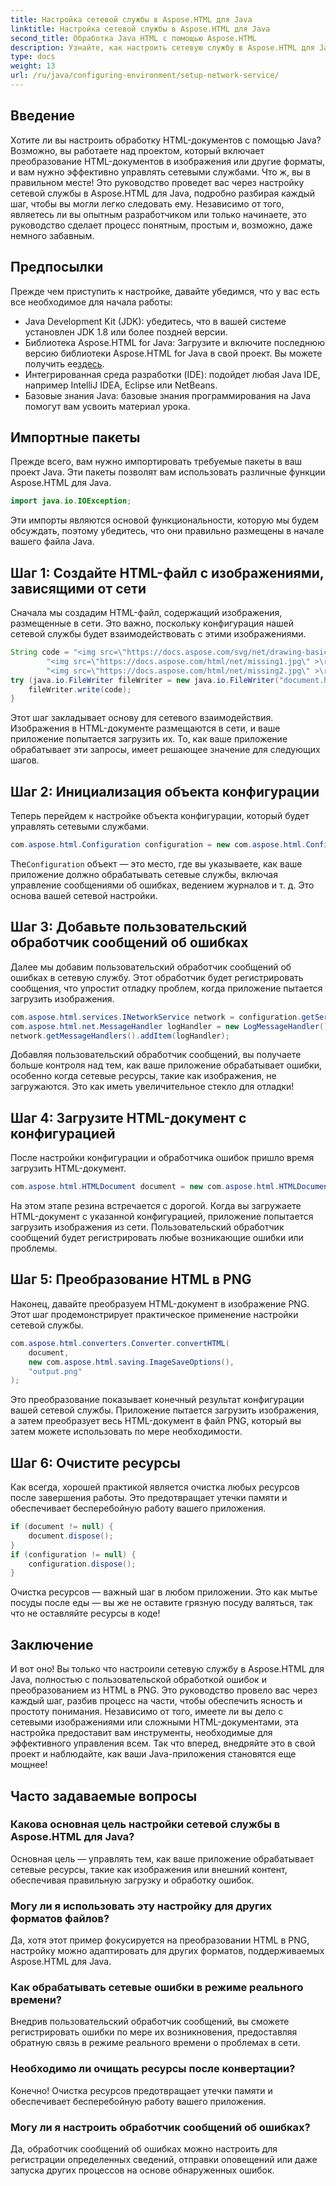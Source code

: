 ```yaml
---
title: Настройка сетевой службы в Aspose.HTML для Java
linktitle: Настройка сетевой службы в Aspose.HTML для Java
second_title: Обработка Java HTML с помощью Aspose.HTML
description: Узнайте, как настроить сетевую службу в Aspose.HTML для Java, управлять сетевыми ресурсами и преобразовывать HTML в PNG с помощью настраиваемой обработки ошибок.
type: docs
weight: 13
url: /ru/java/configuring-environment/setup-network-service/
---
```

## Введение
Хотите ли вы настроить обработку HTML-документов с помощью Java? Возможно, вы работаете над проектом, который включает преобразование HTML-документов в изображения или другие форматы, и вам нужно эффективно управлять сетевыми службами. Что ж, вы в правильном месте! Это руководство проведет вас через настройку сетевой службы в Aspose.HTML для Java, подробно разбирая каждый шаг, чтобы вы могли легко следовать ему. Независимо от того, являетесь ли вы опытным разработчиком или только начинаете, это руководство сделает процесс понятным, простым и, возможно, даже немного забавным.
## Предпосылки
Прежде чем приступить к настройке, давайте убедимся, что у вас есть все необходимое для начала работы:
- Java Development Kit (JDK): убедитесь, что в вашей системе установлен JDK 1.8 или более поздней версии.
-  Библиотека Aspose.HTML for Java: Загрузите и включите последнюю версию библиотеки Aspose.HTML for Java в свой проект. Вы можете получить ее[здесь](https://releases.aspose.com/html/java/).
- Интегрированная среда разработки (IDE): подойдет любая Java IDE, например IntelliJ IDEA, Eclipse или NetBeans.
- Базовые знания Java: базовые знания программирования на Java помогут вам усвоить материал урока.
## Импортные пакеты
Прежде всего, вам нужно импортировать требуемые пакеты в ваш проект Java. Эти пакеты позволят вам использовать различные функции Aspose.HTML для Java.
```java
import java.io.IOException;
```
Эти импорты являются основой функциональности, которую мы будем обсуждать, поэтому убедитесь, что они правильно размещены в начале вашего файла Java.

## Шаг 1: Создайте HTML-файл с изображениями, зависящими от сети
Сначала мы создадим HTML-файл, содержащий изображения, размещенные в сети. Это важно, поскольку конфигурация нашей сетевой службы будет взаимодействовать с этими изображениями.
```java
String code = "<img src=\"https://docs.aspose.com/svg/net/drawing-basics/filters-and-gradients/park.jpg\" >\r\n" +
		"<img src=\"https://docs.aspose.com/html/net/missing1.jpg\" >\r\n" +
		"<img src=\"https://docs.aspose.com/html/net/missing2.jpg\" >\r\n";
try (java.io.FileWriter fileWriter = new java.io.FileWriter("document.html")) {
	fileWriter.write(code);
}
```
Этот шаг закладывает основу для сетевого взаимодействия. Изображения в HTML-документе размещаются в сети, и ваше приложение попытается загрузить их. То, как ваше приложение обрабатывает эти запросы, имеет решающее значение для следующих шагов.
## Шаг 2: Инициализация объекта конфигурации
Теперь перейдем к настройке объекта конфигурации, который будет управлять сетевыми службами.
```java
com.aspose.html.Configuration configuration = new com.aspose.html.Configuration();
```
 The`Configuration` объект — это место, где вы указываете, как ваше приложение должно обрабатывать сетевые службы, включая управление сообщениями об ошибках, ведением журналов и т. д. Это основа вашей сетевой настройки.
## Шаг 3: Добавьте пользовательский обработчик сообщений об ошибках
Далее мы добавим пользовательский обработчик сообщений об ошибках в сетевую службу. Этот обработчик будет регистрировать сообщения, что упростит отладку проблем, когда приложение пытается загрузить изображения.
```java
com.aspose.html.services.INetworkService network = configuration.getService(com.aspose.html.services.INetworkService.class);
com.aspose.html.net.MessageHandler logHandler = new LogMessageHandler();
network.getMessageHandlers().addItem(logHandler);
```

Добавляя пользовательский обработчик сообщений, вы получаете больше контроля над тем, как ваше приложение обрабатывает ошибки, особенно когда сетевые ресурсы, такие как изображения, не загружаются. Это как иметь увеличительное стекло для отладки!
## Шаг 4: Загрузите HTML-документ с конфигурацией

После настройки конфигурации и обработчика ошибок пришло время загрузить HTML-документ.
```java
com.aspose.html.HTMLDocument document = new com.aspose.html.HTMLDocument("document.html", configuration);
```
На этом этапе резина встречается с дорогой. Когда вы загружаете HTML-документ с указанной конфигурацией, приложение попытается загрузить изображения из сети. Пользовательский обработчик сообщений будет регистрировать любые возникающие ошибки или проблемы.
## Шаг 5: Преобразование HTML в PNG
Наконец, давайте преобразуем HTML-документ в изображение PNG. Этот шаг продемонстрирует практическое применение настройки сетевой службы.
```java
com.aspose.html.converters.Converter.convertHTML(
	document,
	new com.aspose.html.saving.ImageSaveOptions(),
	"output.png"
);
```
Это преобразование показывает конечный результат конфигурации вашей сетевой службы. Приложение пытается загрузить изображения, а затем преобразует весь HTML-документ в файл PNG, который вы затем можете использовать по мере необходимости.
## Шаг 6: Очистите ресурсы
Как всегда, хорошей практикой является очистка любых ресурсов после завершения работы. Это предотвращает утечки памяти и обеспечивает бесперебойную работу вашего приложения.
```java
if (document != null) {
	document.dispose();
}
if (configuration != null) {
	configuration.dispose();
}
```
Очистка ресурсов — важный шаг в любом приложении. Это как мытье посуды после еды — вы же не оставите грязную посуду валяться, так что не оставляйте ресурсы в коде!

## Заключение
И вот оно! Вы только что настроили сетевую службу в Aspose.HTML для Java, полностью с пользовательской обработкой ошибок и преобразованием из HTML в PNG. Это руководство провело вас через каждый шаг, разбив процесс на части, чтобы обеспечить ясность и простоту понимания. Независимо от того, имеете ли вы дело с сетевыми изображениями или сложными HTML-документами, эта настройка предоставит вам инструменты, необходимые для эффективного управления всем. Так что вперед, внедряйте это в свой проект и наблюдайте, как ваши Java-приложения становятся еще мощнее!
## Часто задаваемые вопросы
### Какова основная цель настройки сетевой службы в Aspose.HTML для Java?  
Основная цель — управлять тем, как ваше приложение обрабатывает сетевые ресурсы, такие как изображения или внешний контент, обеспечивая правильную загрузку и обработку ошибок.
### Могу ли я использовать эту настройку для других форматов файлов?  
Да, хотя этот пример фокусируется на преобразовании HTML в PNG, настройку можно адаптировать для других форматов, поддерживаемых Aspose.HTML для Java.
### Как обрабатывать сетевые ошибки в режиме реального времени?  
Внедрив пользовательский обработчик сообщений, вы сможете регистрировать ошибки по мере их возникновения, предоставляя обратную связь в режиме реального времени о проблемах в сети.
### Необходимо ли очищать ресурсы после конвертации?  
Конечно! Очистка ресурсов предотвращает утечки памяти и обеспечивает бесперебойную работу вашего приложения.
### Могу ли я настроить обработчик сообщений об ошибках?  
Да, обработчик сообщений об ошибках можно настроить для регистрации определенных сведений, отправки оповещений или даже запуска других процессов на основе обнаруженных ошибок.